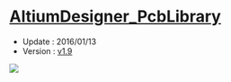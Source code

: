 [AltiumDesigner_PcbLibrary](https://github.com/KitSprout/AltiumDesigner_PcbLibrary)
=========================
* Update : 2016/01/13
* Version : [v1.9](https://github.com/KitSprout/AltiumDesigner_PcbLibrary/releases/tag/v1.9)

<img src="https://lh6.googleusercontent.com/-Yn64tjOW7Vo/U-jG4QG0ZGI/AAAAAAAAKM8/2cyZLPPg3cU/s1600/Package.png" />
